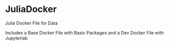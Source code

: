 # JuliaDocker
Julia Docker File for Data

Includes a Base Docker File with Basic Packages and a Dev Docker File with Jupyterlab
